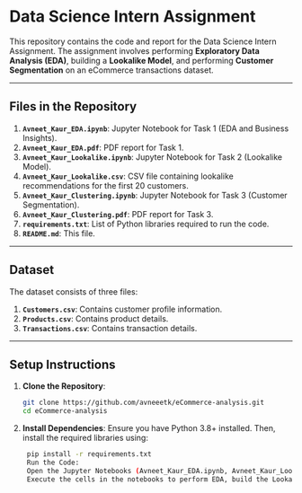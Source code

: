 # Data Science Intern Assignment

This repository contains the code and report for the Data Science Intern Assignment. The assignment involves performing **Exploratory Data Analysis (EDA)**, building a **Lookalike Model**, and performing **Customer Segmentation** on an eCommerce transactions dataset.

---

## **Files in the Repository**
1. **`Avneet_Kaur_EDA.ipynb`**: Jupyter Notebook for Task 1 (EDA and Business Insights).
2. **`Avneet_Kaur_EDA.pdf`**: PDF report for Task 1.
3. **`Avneet_Kaur_Lookalike.ipynb`**: Jupyter Notebook for Task 2 (Lookalike Model).
4. **`Avneet_Kaur_Lookalike.csv`**: CSV file containing lookalike recommendations for the first 20 customers.
5. **`Avneet_Kaur_Clustering.ipynb`**: Jupyter Notebook for Task 3 (Customer Segmentation).
6. **`Avneet_Kaur_Clustering.pdf`**: PDF report for Task 3.
7. **`requirements.txt`**: List of Python libraries required to run the code.
8. **`README.md`**: This file.

---

## **Dataset**
The dataset consists of three files:
1. **`Customers.csv`**: Contains customer profile information.
2. **`Products.csv`**: Contains product details.
3. **`Transactions.csv`**: Contains transaction details.

---

## **Setup Instructions**
1. **Clone the Repository**:
   ```bash
   git clone https://github.com/avneeetk/eCommerce-analysis.git
   cd eCommerce-analysis
2. **Install Dependencies**:
   Ensure you have Python 3.8+ installed. Then, install the required libraries using:
   ```bash
    pip install -r requirements.txt
    Run the Code:
    Open the Jupyter Notebooks (Avneet_Kaur_EDA.ipynb, Avneet_Kaur_Lookalike.ipynb, Avneet_Kaur_Clustering.ipynb) in Jupyter or any compatible IDE.
    Execute the cells in the notebooks to perform EDA, build the Lookalike Model, and perform Customer Segmentation.

